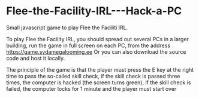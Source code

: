 # Flee-the-Facility-IRL---Hack-a-PC

Small javascript game to play Flee the Faciliti IRL. 

To play Flee the Facility IRL, you should spread out several PCs in a larger building,
run the game in full screen on each PC, from the address https://game.sydamegalooming.ee 
Or you can also download the source code and host it locally. 

The principle of the game is that the player must press the E key at the right time 
to pass the so-called skill check, if the skill check is passed three times, 
the computer is hacked (the screen turns green), if the skill check is failed, 
the computer locks for 1 minute and the player must start over
